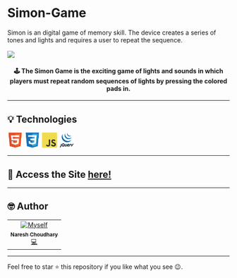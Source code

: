 # Simon-Game
Simon is an digital game of memory skill. The device creates a series of tones and lights and requires a user to repeat the sequence.

<img align="center" src="https://i.imgur.com/ONrnWGF.png">
<h4 align="center">🕹 The Simon Game is the exciting game of lights and sounds in which players must repeat random sequences of lights by pressing the colored pads in.</h4>

<hr>

## 💡 Technologies
  <p align="left">
    <img src="https://raw.githubusercontent.com/devicons/devicon/d00d0969292a6569d45b06d3f350f463a0107b0d/icons/html5/html5-original.svg" alt="html5" width="35" height="35"/>
    <img src="https://raw.githubusercontent.com/devicons/devicon/d00d0969292a6569d45b06d3f350f463a0107b0d/icons/css3/css3-original.svg" alt="css3" width="35" height="35"/>
    <img src="https://raw.githubusercontent.com/devicons/devicon/d00d0969292a6569d45b06d3f350f463a0107b0d/icons/javascript/javascript-original.svg" alt="javascript" width="35" height="35"/>
    <img src="https://raw.githubusercontent.com/devicons/devicon/ac557d6ff33ff370a5db99f97aeab35ea5c67fbd/icons/jquery/jquery-original-wordmark.svg" alt="jquery" width="35" height="35"/>
  </p>
<hr>

<h2>📍 Access the Site <a href="https://nareshchoudhary02.github.io/Simon-Game/">here!</a></h2>

<hr>

## 🤓 Author 
<table>
  <tr>
    <td align="center"><a href="https://github.com/Nareshchoudhary02"><img src="#" width="100px;" alt="Myself"/><br /><sub><b>Naresh Choudhary</b></sub></a><br /><a href="https://github.com/Nareshchoudhary02" title="Code">💻</a></td>
  <tr>
</table>

***
Feel free to star ⭐ this repository if you like what you see 😉.
